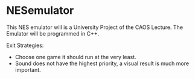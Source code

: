 # NESemulator
This NES emulator will is a University Project of the CAOS Lecture. The Emulator will be 
programmed in C++.

Exit Strategies:
* Choose one game it should run at the very least.
* Sound does not have the highest priority, a visual result is much more important.
